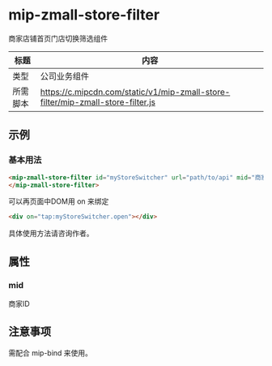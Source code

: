 # mip-zmall-store-filter

商家店铺首页门店切换筛选组件

标题|内容
----|----
类型| 公司业务组件
所需脚本|https://c.mipcdn.com/static/v1/mip-zmall-store-filter/mip-zmall-store-filter.js

## 示例

### 基本用法

```html
<mip-zmall-store-filter id="myStoreSwitcher" url="path/to/api" mid="商家ID">
</mip-zmall-store-filter>
```

可以再页面中DOM用 on 来绑定

```html
<div on="tap:myStoreSwitcher.open"></div>
```

具体使用方法请咨询作者。

## 属性

### mid

商家ID

## 注意事项

需配合 mip-bind 来使用。
